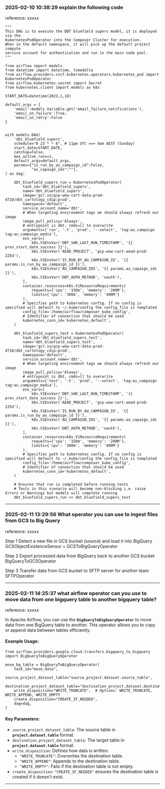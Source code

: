 ### 2025-02-10 10:38:29 explain the following code
reference: xxxxx

```
"""
This DAG is to execute the DBT bluefield supers model, it is deployed via the
KubernetesPodOperator into the Composer Cluster for execution.
When in the default namespace, it will pick up the default project compute
service account for authentication and run in the main node pool.
"""

from airflow import models
from datetime import datetime, timedelta
from airflow.providers.cncf.kubernetes.operators.kubernetes_pod import KubernetesPodOperator
from airflow.kubernetes.secret import Secret
from kubernetes.client import models as k8s

START_DATE=datetime(2023,1,18)

default_args = {
    'email':models.Variable.get('email_failure_notifications'),
    'email_on_failure':True,
    'email_on_retry':False
}


with models.DAG(
    'dbt_bluefield_supers',
    schedule="0 23 * * 6", # 11pm UTC ==> 9am AEST (Sunday)
    start_date=START_DATE,
    catchup=False,
    max_active_runs=1,
    default_args=default_args,
    params={"is_run_by_au_campaign_id":False,
            "au_capaign_ids":""},
) as dag:

    dbt_bluefield_supers_run = KubernetesPodOperator(
        task_id='dbt_bluefield_supers',
        name='dbt_bluefield_supers',
        image='gcr.io/gcp-wow-cart-data-prod-d710/dbt_cartology_cdip:prod',
        namespace='default',
        service_account_name='dbt',
        # When targeting environment tags we should always refresh our image
        image_pull_policy='Always',
        # entrypoint is dbt, cmds=[] to overwrite
        arguments=['run', '-t', 'prod', '--select', 'tag:au_campaign tag:au_campaign_media'],
        env_vars=[
            k8s.V1EnvVar('DBT_VAR_LAST_RUN_TIMESTAMP', '{{ prev_start_date_success }}'),
            k8s.V1EnvVar('AEAD_PROJECT', 'gcp-wow-cart-aead-prod-225d'),
            k8s.V1EnvVar('IS_RUN_BY_AU_CAMPAIGN_ID', '{{ params.is_run_by_au_campaign_id }}'),
            k8s.V1EnvVar('AU_CAMPAIGN_IDS', '{{ params.au_capaign_ids }}'),
            k8s.V1EnvVar('DBT_AUTH_METHOD', 'oauth'),
        ],
        container_resources=k8s.V1ResourceRequirements(
            requests={'cpu': '150m', 'memory': '200M'},
            limits={'cpu': '300m', 'memory': '400M'}
        ),
        # Specifies path to kubernetes config. If no config is specified will default to ~/.kube/config the config_file is templated
        config_file='/home/airflow/composer_kube_config',
        # Identifier of connection that should be used
        kubernetes_conn_id='kubernetes_default',
    )

    dbt_bluefield_supers_test = KubernetesPodOperator(
        task_id='dbt_bluefield_supers_test',
        name='dbt_bluefield_supers_test',
        image='gcr.io/gcp-wow-cart-data-prod-d710/dbt_cartology_cdip:prod',
        namespace='default',
        service_account_name='dbt',
        # When targeting environment tags we should always refresh our image
        image_pull_policy='Always',
        # entrypoint is dbt, cmds=[] to overwrite
        arguments=['test', '-t', 'prod', '--select', 'tag:au_campaign tag:au_campaign_media'],
        env_vars=[
            k8s.V1EnvVar('DBT_VAR_LAST_RUN_TIMESTAMP', '{{ prev_start_date_success }}'),
            k8s.V1EnvVar('AEAD_PROJECT', 'gcp-wow-cart-aead-prod-225d'),
            k8s.V1EnvVar('IS_RUN_BY_AU_CAMPAIGN_ID', '{{ params.is_run_by_au_campaign_id }}'),
            k8s.V1EnvVar('AU_CAMPAIGN_IDS', '{{ params.au_capaign_ids }}'),
            k8s.V1EnvVar('DBT_AUTH_METHOD', 'oauth'),
        ],
        container_resources=k8s.V1ResourceRequirements(
            requests={'cpu': '150m', 'memory': '200M'},
            limits={'cpu': '300m', 'memory': '400M'}
        ),
        # Specifies path to kubernetes config. If no config is specified will default to ~/.kube/config the config_file is templated
        config_file='/home/airflow/composer_kube_config',
        # Identifier of connection that should be used
        kubernetes_conn_id='kubernetes_default',
    )

    # Ensures that run is completed before running tests
    # Tests in this scenario will become non-blocking i.e. raise Errors or Warnings but models will complete running
    dbt_bluefield_supers_run >> dbt_bluefield_supers_test
```
_______________________________________________________________
### 2025-02-11 13:29:56 What operator you can use to ingest files from GCS to Big Query
reference: xxxxx

Step 1 Detect a new file in GCS bucket (source) and load it into BigQuery
GCSObjectExistenceSensor + GCSToBigQueryOperator

Step 2 Export processed data from BigQuery back to another GCS bucket
BigQueryToGCSOperator

Step 3 Transfer data from GCS bucket to SFTP server for another team
SFTPOperator
_______________________________________________________________
### 2025-02-11 14:25:37 what airflow operator can you use to move data from one bigquery table to another bigquery table?
reference: xxxxx

In Apache Airflow, you can use the **`BigQueryToBigQueryOperator`** to move data from one BigQuery table to another. This operator allows you to copy or append data between tables efficiently.

#### **Example Usage:**

```
from airflow.providers.google.cloud.transfers.bigquery_to_bigquery import BigQueryToBigQueryOperator

move_bq_table = BigQueryToBigQueryOperator(
    task_id="move_data",
    source_project_dataset_table="source_project.dataset.source_table",
    destination_project_dataset_table="destination_project.dataset.destination_table",
    write_disposition="WRITE_TRUNCATE",  # Options: WRITE_TRUNCATE, WRITE_APPEND, WRITE_EMPTY
    create_disposition="CREATE_IF_NEEDED",
    dag=dag,
)

```

#### **Key Parameters:**

-   `source_project_dataset_table`: The source table in **`project.dataset.table`** format.
-   `destination_project_dataset_table`: The target table in **`project.dataset.table`** format.
-   `write_disposition`: Defines how data is written:
    -   `"WRITE_TRUNCATE"`: Overwrites the destination table.
    -   `"WRITE_APPEND"`: Appends to the destination table.
    -   `"WRITE_EMPTY"`: Fails if the destination table is not empty.
-   `create_disposition`: `"CREATE_IF_NEEDED"` ensures the destination table is created if it doesn't exist.
_______________________________________________________________